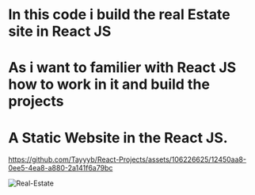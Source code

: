 # In this code i build the real Estate site in React JS
 # As i want to familier with React JS how to work in it and build the projects 
# A Static Website in the React JS.
https://github.com/Tayyyb/React-Projects/assets/106226625/12450aa8-0ee5-4ea8-a880-2a141f6a79bc

![Real-Estate](https://github.com/Tayyyb/React-Projects/assets/106226625/7dc17949-b8da-4048-8043-69773c8989be)
